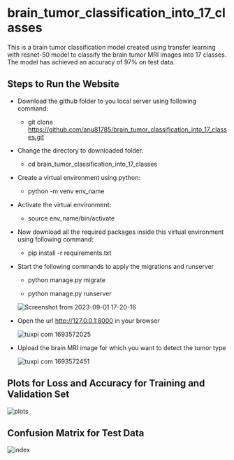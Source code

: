 # brain_tumor_classification_into_17_classes
This is a brain tumor classification model created using transfer learning with resnet-50 model to classify the brain tumor MRI images into 17 classes. The model has achieved an accuracy of 97% on test data.


## Steps to Run the Website

* Download the github folder to you local server using following command:

  * git clone https://github.com/anu81785/brain_tumor_classification_into_17_classes.git

* Change the directory to downloaded folder:
   
   * cd brain_tumor_classification_into_17_classes

* Create a virtual environment using python:
   
   * python -m venv env_name

* Activate the virtual environment:
   
   * source env_name/bin/activate

* Now download all the required packages inside this virtual environment using following command:
    
   * pip install -r requirements.txt

* Start the following commands to apply the migrations and runserver
    
   * python manage.py migrate
   
   * python manage.py runserver

   ![Screenshot from 2023-09-01 17-20-16](https://github.com/anu81785/brain_tumor_classification_into_17_classes/assets/89373629/3de9c5eb-f486-4af3-b1be-61d97c5df148)

* Open the url http://127.0.0.1:8000 in your browser

  ![tuxpi com 1693572025](https://github.com/anu81785/brain_tumor_classification_into_17_classes/assets/89373629/a0f94517-e2a9-42a6-ac50-6d33ac130200)

* Upload the brain MRI image for which you want to detect the tumor type

  ![tuxpi com 1693572451](https://github.com/anu81785/brain_tumor_classification_into_17_classes/assets/89373629/1716e35b-7f0f-42e0-9b22-7874fbae8d50)


## Plots for Loss and Accuracy for Training and Validation Set

![plots](https://github.com/anu81785/brain_tumor_classification_into_17_classes/assets/89373629/a1ecfda8-cf3a-4b8b-b2ae-49baabe03ef5)

  

## Confusion Matrix for Test Data


  ![index](https://github.com/anu81785/brain_tumor_classification_into_17_classes/assets/89373629/a7b5d9cc-bd28-4918-a00b-a3a97d712ff4)



